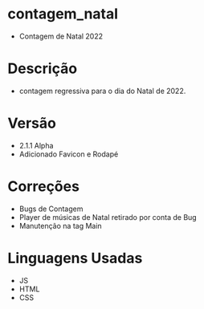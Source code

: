 # contagem_natal
- Contagem de Natal 2022
# Descrição
- contagem regressiva para o dia do Natal de 2022.
# Versão
- 2.1.1 Alpha
- Adicionado Favicon e Rodapé
# Correções
- Bugs de Contagem
- Player de músicas de Natal retirado por conta de Bug
- Manutenção na tag Main
# Linguagens Usadas
- JS
- HTML
- CSS
